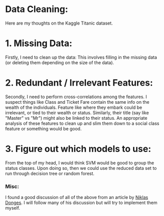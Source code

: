 # Data Cleaning:
Here are my thoughts on the Kaggle Titanic dataset. 

# 1. Missing Data:

Firstly, I need to clean up the data: This involves filling in the missing data (or deleting them depending on the size of the data).

# 2. Redundant / Irrelevant Features:

Secondly, I need to perform cross-correlations among the features. I suspect things like Class and Ticket Fare contain the same info on the wealth of the individuals. Feature like where they embark could be irrelevant, or tied to their wealth or status. Similarly, their title (say like "Master" vs "Mr") might also be linked to their status. An appropriate analysis of these features to clean up and slim them down to a social class feature or something would be good.


# 3. Figure out which models to use:
From the top of my head, I would think SVM would be good to group the status classes. Upon doing so, then we could use the reduced data set to run through decision tree or random forest. 




### Misc: 
I found a good discussion of all of the above from an article by [Niklas Donges](https://towardsdatascience.com/predicting-the-survival-of-titanic-passengers-30870ccc7e8). I will follow many of his discussion but will try to implement them myself.
